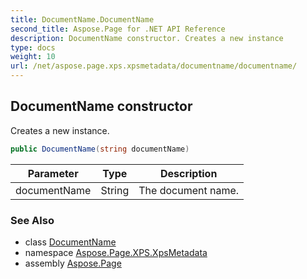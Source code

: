 ```yaml
---
title: DocumentName.DocumentName
second_title: Aspose.Page for .NET API Reference
description: DocumentName constructor. Creates a new instance
type: docs
weight: 10
url: /net/aspose.page.xps.xpsmetadata/documentname/documentname/
---
```

## DocumentName constructor

Creates a new instance.

```csharp
public DocumentName(string documentName)
```

| Parameter | Type | Description |
| --- | --- | --- |
| documentName | String | The document name. |

### See Also

* class [DocumentName](../)
* namespace [Aspose.Page.XPS.XpsMetadata](../../documentname/)
* assembly [Aspose.Page](../../../)


